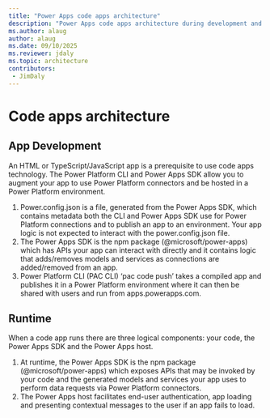 ```yaml
---
title: "Power Apps code apps architecture"
description: "Power Apps code apps architecture during development and runtime"
ms.author: alaug
author: alaug
ms.date: 09/10/2025
ms.reviewer: jdaly
ms.topic: architecture
contributors:
 - JimDaly
---
```

# Code apps architecture

## App Development
An HTML or TypeScript/JavaScript app is a prerequisite to use code apps technology. The Power Platform CLI and Power Apps SDK allow you to augment your app to use Power Platform connectors and be hosted in a Power Platform environment. 

<p align="center">
 
</p>

1. Power.config.json is a file, generated from the Power Apps SDK, which contains metadata both the CLI and Power Apps SDK use for Power Platform connections and to publish an app to an environment. Your app logic is not expected to interact with the power.config.json file.
1. The Power Apps SDK is the npm package (@microsoft/power-apps) which has APIs your app can interact with directly and it contains logic that adds/removes models and services as connections are added/removed from an app. 
1. Power Platform CLI (PAC CLI) ‘pac code push’ takes a compiled app and publishes it in a Power Platform environment where it can then be shared with users and run from apps.powerapps.com.

## Runtime
When a code app runs there are three logical components: your code, the Power Apps SDK and the Power Apps host.

<p align="center">
  
</p>

1. At runtime, the Power Apps SDK is the npm package (@microsoft/power-apps) which exposes APIs that may be invoked by your code and the generated models and services your app uses to perform data requests via Power Platform connectors. 
1. The Power Apps host facilitates end-user authentication, app loading and presenting contextual messages to the user if an app fails to load.
